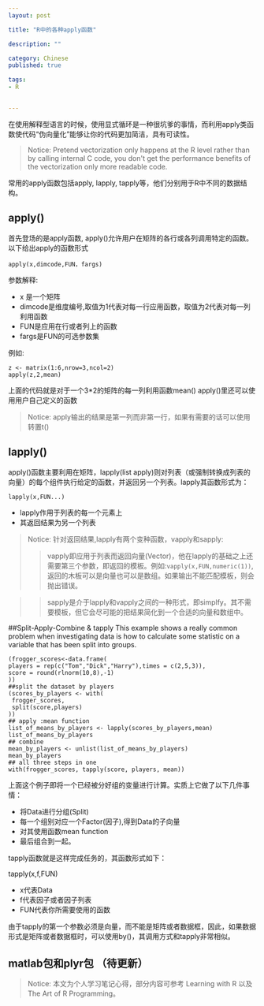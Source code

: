 ```yaml
---
layout: post

title: "R中的各种apply函数"

description: ""

category: Chinese
published: true

tags: 
- R 


---
```


  在使用解释型语言的时候，使用显式循环是一种很坑爹的事情，而利用apply类函数使代码“伪向量化”能够让你的代码更加简洁，具有可读性。
 > Notice: Pretend vectorization only happens at the R level rather than by calling internal C code, you don't get the performance benefits of the vectorization only more readable code.
  
  常用的apply函数包括apply, lapply, tapply等，他们分别用于R中不同的数据结构。
  
## apply()
  
  首先登场的是apply函数, apply()允许用户在矩阵的各行或各列调用特定的函数。以下给出apply的函数形式
     
    apply(x,dimcode,FUN，fargs)
  
 
  参数解释:
  
  - x 是一个矩阵
  - dimcode是维度编号,取值为1代表对每一行应用函数，取值为2代表对每一列利用函数
  - FUN是应用在行或者列上的函数
  - fargs是FUN的可选参数集
  
例如:
  
    z <- matrix(1:6,nrow=3,ncol=2)
    apply(z,2,mean)

上面的代码就是对于一个3*2的矩阵的每一列利用函数mean()
apply()里还可以使用用户自己定义的函数

> Notice: apply输出的结果是第一列而非第一行，如果有需要的话可以使用转置t()

## lapply()
  apply()函数主要利用在矩阵，lapply(list apply)则对列表（或强制转换成列表的向量）的每个组件执行给定的函数，并返回另一个列表。lapply其函数形式为：
  
    lapply(x,FUN...)
    
  - lapply作用于列表的每一个元素上
  - 其返回结果为另一个列表
  
> Notice: 针对返回结果,lapply有两个变种函数，vapply和sapply:
>> vapply即应用于列表而返回向量(Vector)，他在lapply的基础之上还需要第三个参数，即返回的模板。例如:```vapply(x,FUN,numeric(1))```,返回的木板可以是向量也可以是数组。如果输出不能匹配模板，则会抛出错误。

>> sapply是介于lapply和vapply之间的一种形式，即simplfy。其不需要模板，但它会尽可能的把结果简化到一个合适的向量和数组中。  
 

##Split-Apply-Combine & tapply
  This example shows a really common problem when investigating data is how to calculate some statistic 
on a variable that has been split into groups.

    (frogger_scores<-data.frame(
    players = rep(c("Tom","Dick","Harry"),times = c(2,5,3)),
    score = round(rlnorm(10,8),-1)
    ))
    ##split the dataset by players
    (scores_by_players <- with(
     frogger_scores,
     split(score,players)
    ))
    ## apply :mean function
    list_of_means_by_players <- lapply(scores_by_players,mean)
    list_of_means_by_players
    ## combine  
    mean_by_players <- unlist(list_of_means_by_players)
    mean_by_players
    ## all three steps in one  
    with(frogger_scores, tapply(score, players, mean))
    
上面这个例子即将一个已经被分好组的变量进行计算。实质上它做了以下几件事情：

  - 将Data进行分组(Split)
  - 每一个组别对应一个Factor(因子),得到Data的子向量
  - 对其使用函数mean function
  - 最后组合到一起。
  
tapply函数就是这样完成任务的，其函数形式如下：
 
   tapply(x,f,FUN)

  - x代表Data
  - f代表因子或者因子列表
  - FUN代表你所需要使用的函数

由于tapply的第一个参数必须是向量，而不能是矩阵或者数据框，因此，如果数据形式是矩阵或者数据框时，可以使用by()，其调用方式和tapply非常相似。

## matlab包和plyr包 （待更新）


> Notice: 本文为个人学习笔记心得，部分内容可参考 Learning with R 以及 The Art of R Programming。
